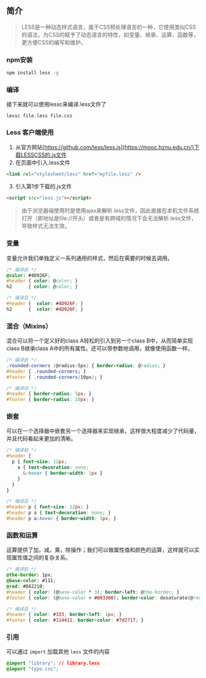 ## 简介
> LESS是一种动态样式语言，属于CSS预处理语言的一种，它使用类似CSS的语法，为CSS的赋予了动态语言的特性，如变量、继承、运算、函数等，更方便CSS的编写和维护。
### npm安装
```bash
npm install less -g
```
### 编译
接下来就可以使用lessc来编译.less文件了
```shell
lessc file.less file.css
```
### Less 客户端使用
1. 从官方网站[https://github.com/less/less.js](https://mooc.hznu.edu.cn/)下载LESSCSS的.js文件  
2. 在页面中引入.less文件
```html
<link rel="stylesheet/less" href="myfile.less" />
```
3. 引入第1步下载的.js文件
```html
<script src="less.js"></script>
```
> 由于浏览器端使用时是使用ajax来解析.less文件，因此直接在本机文件系统打开（即地址是file://开头）或者是有跨域的情况下会无法解析.less文件，导致样式无法生效。
### 变量
变量允许我们单独定义一系列通用的样式，然后在需要的时候去调用。
```css
/* 编译前 */
@color: #4D926F;
#header { color: @color; }
h2      { color: @color; }

/* 编译后 */
#header {  color: #4D926F; }
h2      {  color: #4D926F; }
```
### 混合（Mixins）
混合可以将一个定义好的class A轻松的引入到另一个class B中，从而简单实现class B继承class A中的所有属性。还可以带参数地调用，就像使用函数一样。
```css
/* 编译前 */
.rounded-corners (@radius:5px) { border-radius: @radius; }
#header { .rounded-corners; }
#footer { .rounded-corners(10px); }

/* 编译后 */
#header { border-radius: 5px; }
#footer { border-radius: 10px; }
```
### 嵌套
可以在一个选择器中嵌套另一个选择器来实现继承，这样很大程度减少了代码量，并且代码看起来更加的清晰。
```css
/* 编译前 */
#header { 
  p { font-size: 12px;
    a { text-decoration: none;
      &:hover { border-width: 1px }
    }
  }
}

/* 编译后 */
#header p { font-size: 12px; }
#header p a { text-decoration: none; }
#header p a:hover { border-width: 1px; }
```
### 函数和运算
运算提供了加，减，乘，除操作；我们可以做属性值和颜色的运算，这样就可以实现属性值之间的复杂关系。
```css
/* 编译前 */
@the-border: 1px; 
@base-color: #111; 
@red: #842210;
#header { color: (@base-color * 3); border-left: @the-border; }
#footer { color: (@base-color + #003300); border-color: desaturate(@red, 10%); }

/* 编译后 */
#header { color: #333; border-left: 1px; }
#footer { color: #114411; border-color: #7d2717; }
```
### 引用
可以通过 `import` 加载其他 `less` 文件的内容
```css
@import "library"; // library.less
@import "typo.css";
```